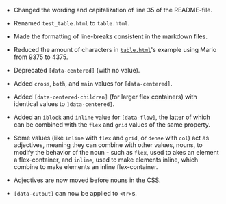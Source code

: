- Changed the wording and capitalization of line 35 of the README-file.  
- Renamed `test_table.html` to `table.html`.  
- Made the formatting of line-breaks consistent in the markdown files.  
- Reduced the amount of characters in
   [`table.html`](.examples/table.html)'s example using Mario from
   9375 to 4375.

- Deprecated `[data-centered]` (with no value).  
- Added `cross`, `both`, and `main` values for `[data-centered]`.  
- Added `[data-centered-children]` (for larger flex containers) with
   identical values to `]data-centered]`.  
- Added an `iblock` and `inline` value for `[data-flow]`, the latter of
   which can be combined with the `flex` and `grid` values of the same
   property.  
- Some values (like `inline` with `flex` and `grid`, or `dense` with `col`)
   act as adjectives, meaning they can combine with other values, nouns, to
   modify the behavior of the noun - such as `flex`, used to akes an
   element a flex-container, and `inline`, used to make elements inline,
   which combine to make elements an inline flex-container.  
- Adjectives are now moved before nouns in the CSS.  
- `[data-cutout]` can now be applied to `<tr>`s.